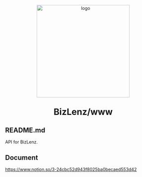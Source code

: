 <p align="center">
 	<img alt="logo" src="" width="300">
 </p>
<h1 align="center" style="margin: 30px 0 30px; font-weight: bold;">BizLenz/www</h1>

## README.md
API for BizLenz.

## Document
https://www.notion.so/3-24cbc52d943f8025ba0becaed553d42